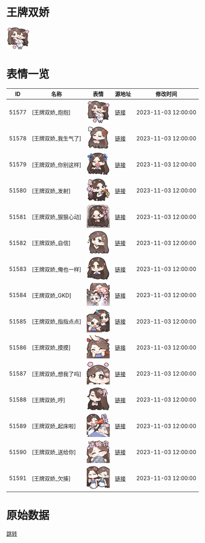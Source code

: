 # 王牌双娇

<img src="./cover.png" height="60" alt="cover" />

# 表情一览

|ID|名称|表情|源地址|修改时间|
|----|----|----|----|----|
|51577|[王牌双娇_抱抱]|<img src="./pic/051577_%5B王牌双娇_抱抱%5D.png" height="60" alt="抱抱"/>|[链接](https://i0.hdslb.com/bfs/garb/31523273cb0e9cc857521c17a9a7ef429059e56c.png)|2023-11-03 12:00:00|
|51578|[王牌双娇_我生气了]|<img src="./pic/051578_%5B王牌双娇_我生气了%5D.png" height="60" alt="我生气了"/>|[链接](https://i0.hdslb.com/bfs/garb/bd64e621d94f7c62802b9bafc59b6d9f9c4c2ef8.png)|2023-11-03 12:00:00|
|51579|[王牌双娇_你别这样]|<img src="./pic/051579_%5B王牌双娇_你别这样%5D.png" height="60" alt="你别这样"/>|[链接](https://i0.hdslb.com/bfs/garb/df0f905bb2458c8ab6556742759110352c8c3315.png)|2023-11-03 12:00:00|
|51580|[王牌双娇_发射]|<img src="./pic/051580_%5B王牌双娇_发射%5D.png" height="60" alt="发射"/>|[链接](https://i0.hdslb.com/bfs/garb/7a3bfd4e7fa27503e3e7ff3e671eb3ac85dd2d88.png)|2023-11-03 12:00:00|
|51581|[王牌双娇_狠狠心动]|<img src="./pic/051581_%5B王牌双娇_狠狠心动%5D.png" height="60" alt="狠狠心动"/>|[链接](https://i0.hdslb.com/bfs/garb/28c14f7e026cb282b18d5b636633b33aac55a7ff.png)|2023-11-03 12:00:00|
|51582|[王牌双娇_自信]|<img src="./pic/051582_%5B王牌双娇_自信%5D.png" height="60" alt="自信"/>|[链接](https://i0.hdslb.com/bfs/garb/f707c66e71558f71231d192c7083ff6d07efc148.png)|2023-11-03 12:00:00|
|51583|[王牌双娇_俺也一样]|<img src="./pic/051583_%5B王牌双娇_俺也一样%5D.png" height="60" alt="俺也一样"/>|[链接](https://i0.hdslb.com/bfs/garb/2504aea08036b2dabc340ac733654bd550fcf85f.png)|2023-11-03 12:00:00|
|51584|[王牌双娇_GKD]|<img src="./pic/051584_%5B王牌双娇_GKD%5D.png" height="60" alt="GKD"/>|[链接](https://i0.hdslb.com/bfs/garb/87c5fc709c13c1389c2c9d8986eef62c471e60ad.png)|2023-11-03 12:00:00|
|51585|[王牌双娇_指指点点]|<img src="./pic/051585_%5B王牌双娇_指指点点%5D.png" height="60" alt="指指点点"/>|[链接](https://i0.hdslb.com/bfs/garb/302f1d6bbefb30b70c3111ded736268d98797fb9.png)|2023-11-03 12:00:00|
|51586|[王牌双娇_摸摸]|<img src="./pic/051586_%5B王牌双娇_摸摸%5D.png" height="60" alt="摸摸"/>|[链接](https://i0.hdslb.com/bfs/garb/4c1e179999871472a598899ba7d591ab8abaa09f.png)|2023-11-03 12:00:00|
|51587|[王牌双娇_想我了吗]|<img src="./pic/051587_%5B王牌双娇_想我了吗%5D.png" height="60" alt="想我了吗"/>|[链接](https://i0.hdslb.com/bfs/garb/f70f4b88c0825a7d60e1386d48d7b3a09785fb72.png)|2023-11-03 12:00:00|
|51588|[王牌双娇_哼]|<img src="./pic/051588_%5B王牌双娇_哼%5D.png" height="60" alt="哼"/>|[链接](https://i0.hdslb.com/bfs/garb/29c4d8a7f2a30c91fc65fb6d6ecbe76daae50d5f.png)|2023-11-03 12:00:00|
|51589|[王牌双娇_起床啦]|<img src="./pic/051589_%5B王牌双娇_起床啦%5D.png" height="60" alt="起床啦"/>|[链接](https://i0.hdslb.com/bfs/garb/0b4cb2e4a159da39d50eb1e6a5f01f00940e0d7e.png)|2023-11-03 12:00:00|
|51590|[王牌双娇_送给你]|<img src="./pic/051590_%5B王牌双娇_送给你%5D.png" height="60" alt="送给你"/>|[链接](https://i0.hdslb.com/bfs/garb/da24a552ad8e3d043ad625d497ba61225119d487.png)|2023-11-03 12:00:00|
|51591|[王牌双娇_欠揍]|<img src="./pic/051591_%5B王牌双娇_欠揍%5D.png" height="60" alt="欠揍"/>|[链接](https://i0.hdslb.com/bfs/garb/2c2f009efe67641f8e1f439f13a36da1da50c402.png)|2023-11-03 12:00:00|

# 原始数据

[跳转](./raw.json)

